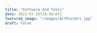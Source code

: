 ```yaml
---
title: "Software And Tools"
date: 2023-07-26T18:50:07Z
featured_image: "/images/AltPostArt.jpg"
draft: false
---
```


